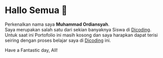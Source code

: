 # Hallo Semua 👋

Perkenalkan nama saya **Muhammad Ordiansyah**.\
Saya merupakan salah satu dari sekian banyaknya Siswa di [Dicoding](https://www.dicoding.com/).\
Untuk saat ini Portofolio ini masih kosong dan saya harapkan dapat terisi seiring dengan proses belajar saya di [Dicoding](https://www.dicoding.com/) ini.

Have a Fantastic day, All!



